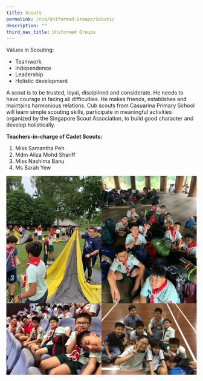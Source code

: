 ```yaml
---
title: Scouts
permalink: /cca/Uniformed-Groups/Scouts/
description: ""
third_nav_title: Uniformed Groups
---
```

Values in Scouting:

*   Teamwork
*   Independence
*   Leadership
*   Holistic development

  

A scout is to be trusted, loyal, disciplined and considerate. He needs to have courage in facing all difficulties. He makes friends, establishes and maintains harmonious relations. Cub scouts from Casuarina Primary School will learn simple scouting skills, participate in meaningful activities organized by the Singapore Scout Association, to build good character and develop holistically.
  

**Teachers-in-charge of Cadet Scouts:**

1.  Miss Samantha Peh
2.  Mdm Aliza Mohd Shariff
3.  Miss Nashima Banu
4.  Ms Sarah Yew

<img src="/images/CSLC%20Camp%202.jpeg" 
     style="width:50%;float:left"><img src="/images/CSLC%20Camp.jpeg" 
     style="width:50%;float:left">
<img src="/images/Cub%20Scouts%20Mind%20Quiz.jpeg" 
     style="width:50%;float:left"><img src="/images/Gangshow.jpeg" 
     style="width:50%">